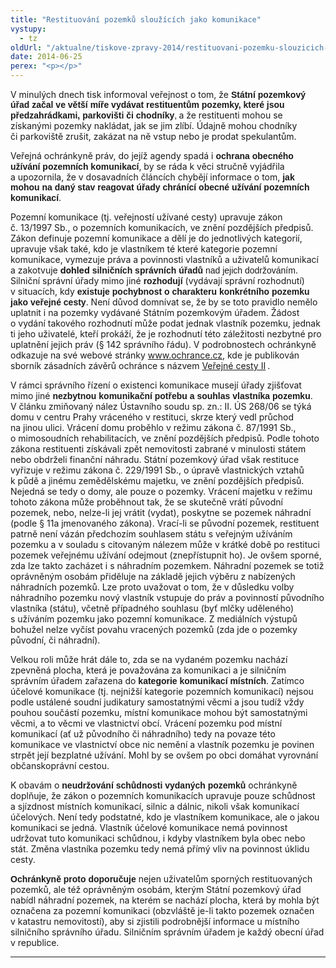 ```yaml
---
title: "Restituování pozemků sloužících jako komunikace"
vystupy:
  - tz
oldUrl: "/aktualne/tiskove-zpravy-2014/restituovani-pozemku-slouzicich-jako-komunikace"
date: 2014-06-25
perex: "<p></p>"
---
```


<!-- imported from the old website -->

<p class="MsoNormal">V minulých dnech tisk informoval veřejnost o tom, že <b><span style="FONT-FAMILY: &quot;Arial&quot;, &quot;sans-serif&quot;; mso-bidi-font-family: &quot;Times New Roman&quot;">Státní pozemkový úřad začal ve větší míře vydávat restituentům pozemky, které jsou předzahrádkami, parkovišti či chodníky</span></b><b><span style="FONT-FAMILY: &quot;Arial&quot;, &quot;sans-serif&quot;; FONT-WEIGHT: normal; mso-bidi-font-family: &quot;Times New Roman&quot;; mso-bidi-font-weight: bold">,</span></b><b> </b>a že restituenti mohou se získanými pozemky nakládat, jak se jim zlíbí. Údajně mohou chodníky či parkoviště zrušit, zakázat na ně vstup nebo je prodat spekulantům.</p><p class="MsoNormal">Veřejná ochránkyně práv, do jejíž agendy spadá i <b><span style="FONT-FAMILY: &quot;Arial&quot;, &quot;sans-serif&quot;; mso-bidi-font-family: &quot;Times New Roman&quot;">ochrana obecného užívání pozemních komunikací</span></b>, by se ráda k věci stručně vyjádřila a upozornila, že v dosavadních článcích chybějí informace o tom, <b><span style="FONT-FAMILY: &quot;Arial&quot;, &quot;sans-serif&quot;; mso-bidi-font-family: &quot;Times New Roman&quot;">jak mohou na daný stav reagovat úřady chránící obecné užívání pozemních komunikací</span></b>.</p><p class="MsoNormal">Pozemní komunikace (tj. veřejností užívané cesty) upravuje zákon č. 13/1997 Sb., o pozemních komunikacích, ve znění pozdějších předpisů. Zákon definuje pozemní komunikace a dělí je do jednotlivých kategorií, upravuje však také, kdo je vlastníkem té které kategorie pozemní komunikace, vymezuje práva a povinnosti vlastníků a uživatelů komunikací a zakotvuje <b>dohled<b><span style="FONT-FAMILY: &quot;Arial&quot;, &quot;sans-serif&quot;; mso-bidi-font-family: &quot;Times New Roman&quot;"> silničních správních úřadů</span></b></b><b><span style="FONT-FAMILY: &quot;Arial&quot;, &quot;sans-serif&quot;; FONT-WEIGHT: normal; mso-bidi-font-family: &quot;Times New Roman&quot;; mso-bidi-font-weight: bold"> nad jejich dodržováním</span></b>. Silniční správní úřady mimo jiné <b><span style="FONT-FAMILY: &quot;Arial&quot;, &quot;sans-serif&quot;; mso-bidi-font-family: &quot;Times New Roman&quot;">rozhodují </span></b>(vydávají správní rozhodnutí) v situacích, kdy <b><span style="FONT-FAMILY: &quot;Arial&quot;, &quot;sans-serif&quot;; mso-bidi-font-family: &quot;Times New Roman&quot;">existuje pochybnost o charakteru konkrétního pozemku jako veřejné cesty</span></b>. Není důvod domnívat se, že by se toto pravidlo nemělo uplatnit i na pozemky vydávané Státním pozemkovým úřadem. Žádost o vydání takového rozhodnutí může podat jednak vlastník pozemku, jednak ti jeho uživatelé, kteří prokáží, že je rozhodnutí této záležitosti nezbytné pro uplatnění jejich práv (§ 142 správního řádu). V podrobnostech ochránkyně odkazuje na své webové stránky <a href="http://www.ochrance.cz">www.ochrance.cz</a>, kde je publikován sborník zásadních závěrů ochránce s názvem <a href="/uploads-import/Publikace/sborniky_stanoviska/Sbornik_Verejne_cesty-II.pdf" style="mso-comment-reference: BK_1; mso-comment-date: 20140625T1008">Veřejné cesty II</a><span class="MsoCommentReference"><span style="FONT-SIZE: 8pt"><a href="typo3/#_msocom_1" id="_anchor_1" class="msocomanchor" name="_msoanchor_1"></a><span style="mso-special-character: comment"> </span></span></span>.</p><p class="MsoNormal">V rámci správního řízení o existenci komunikace musejí úřady zjišťovat mimo jiné <b><span style="FONT-FAMILY: &quot;Arial&quot;, &quot;sans-serif&quot;; mso-bidi-font-family: &quot;Times New Roman&quot;">nezbytnou komunikační potřebu a souhlas vlastníka pozemku</span></b>. V článku zmiňovaný nález Ústavního soudu sp. zn.: II. ÚS 268/06 se týká domu v centru Prahy vráceného v restituci, skrze který vedl průchod na jinou ulici. Vrácení domu proběhlo v režimu zákona č. 87/1991 Sb., o mimosoudních rehabilitacích, ve znění pozdějších předpisů. Podle tohoto zákona restituenti získávali zpět nemovitosti zabrané v minulosti státem nebo obdrželi finanční náhradu. Státní pozemkový úřad však restituce vyřizuje v režimu zákona č. 229/1991 Sb., o úpravě vlastnických vztahů k půdě a jinému zemědělskému majetku, ve znění pozdějších předpisů. Nejedná se tedy o domy, ale pouze o pozemky. Vrácení majetku v režimu tohoto zákona může proběhnout tak, že se skutečně vrátí původní pozemek, nebo, nelze-li jej vrátit (vydat), poskytne se pozemek náhradní (podle § 11a jmenovaného zákona). Vrací-li se původní pozemek, restituent patrně není vázán předchozím souhlasem státu s veřejným užíváním pozemku a v souladu s citovaným nálezem může v krátké době po restituci pozemek veřejnému užívání odejmout (znepřístupnit ho). Je ovšem sporné, zda lze takto zacházet i s náhradním pozemkem. Náhradní pozemek se totiž oprávněným osobám přiděluje na základě jejich výběru z nabízených náhradních pozemků. Lze proto uvažovat o tom, že v důsledku volby náhradního pozemku nový vlastník vstupuje do práv a povinností původního vlastníka (státu), včetně případného souhlasu (byť mlčky uděleného) s užíváním pozemku jako pozemní komunikace. Z mediálních výstupů bohužel nelze vyčíst povahu vracených pozemků (zda jde o pozemky původní, či náhradní).</p><p class="MsoNormal">Velkou roli může hrát dále to, zda se na vydaném pozemku nachází zpevněná plocha, která je považována za komunikaci a je silničním správním úřadem zařazena do <b><span style="FONT-FAMILY: &quot;Arial&quot;, &quot;sans-serif&quot;; mso-bidi-font-family: &quot;Times New Roman&quot;">kategorie komunikací místních</span></b>. Zatímco účelové komunikace (tj. nejnižší kategorie pozemních komunikací) nejsou podle ustálené soudní judikatury samostatnými věcmi a jsou tudíž vždy pouhou součástí pozemku, místní komunikace mohou být samostatnými věcmi, a to věcmi ve vlastnictví obcí. Vrácení pozemku pod místní komunikací (ať už původního či náhradního) tedy na povaze této komunikace ve vlastnictví obce nic nemění a vlastník pozemku je povinen strpět její bezplatné užívání. Mohl by se ovšem po obci domáhat vyrovnání občanskoprávní cestou.</p><p class="MsoNormal">K obavám o <b><span style="FONT-FAMILY: &quot;Arial&quot;, &quot;sans-serif&quot;; mso-bidi-font-family: &quot;Times New Roman&quot;">neudržování schůdnosti vydaných pozemků</span></b> ochránkyně doplňuje, že zákon o pozemních komunikacích upravuje pouze schůdnost a sjízdnost místních komunikací, silnic a dálnic, nikoli však komunikací účelových. Není tedy podstatné, kdo je vlastníkem komunikace, ale o jakou komunikaci se jedná. Vlastník účelové komunikace nemá povinnost udržovat tuto komunikaci schůdnou, i kdyby vlastníkem byla obec nebo stát. Změna vlastníka pozemku tedy nemá přímý vliv na povinnost úklidu cesty.</p><p class="MsoNormal"><b><span style="FONT-FAMILY: &quot;Arial&quot;, &quot;sans-serif&quot;; mso-bidi-font-family: &quot;Times New Roman&quot;">Ochránkyně proto doporučuje</span></b> nejen uživatelům sporných restituovaných pozemků, ale též oprávněným osobám, kterým Státní pozemkový úřad nabídl náhradní pozemek, na kterém se nachází plocha, která by mohla být označena za pozemní komunikaci (obzvláště je-li takto pozemek označen v katastru nemovitostí), aby si zjistili podrobnější informace u místního silničního správního úřadu. Silničním správním úřadem je každý obecní úřad v republice.</p><div style="mso-element: comment-list"><hr class="msocomoff" /><div style="mso-element: comment"><div id="_com_1" class="msocomtxt"><span style="mso-comment-author: &quot;Kubíková Barbora Mgr.&quot;"><a name="_msocom_1"></a></span></div></div></div>

